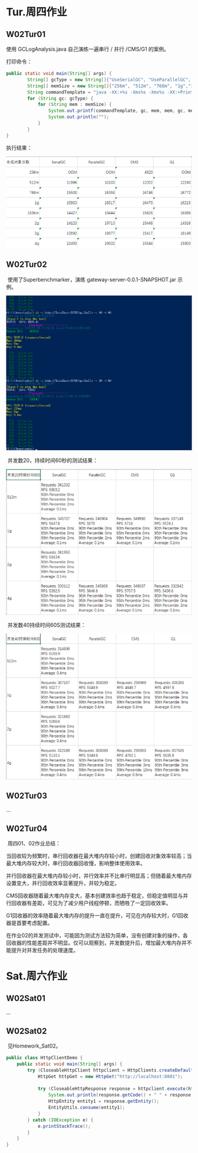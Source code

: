 # Tur.周四作业

## W02Tur01

使用 GCLogAnalysis.java 自己演练一遍串行 / 并行 /CMS/G1 的案例。

打印命令：

```java
public static void main(String[] args) {
		String[] gcType = new String[]{"UseSerialGC", "UseParallelGC", "UseConcMarkSweepGC", "UseG1GC"};
		String[] memSize = new String[]{"256m", "512m", "768m", "1g","1536m", "2g", "3g", "4g"};
		String commandTemplate = "java -XX:+%s -Xms%s -Xmx%s -XX:+PrintGCDateStamps -XX:+PrintGCDetails -Xloggc:./%s_%s_gclogs GCLogAnalysis";
		for (String gc: gcType) {
			for (String mem : memSize) {
				System.out.printf(commandTemplate, gc, mem, mem, gc, mem);
				System.out.println("");
			}
		}
}
```

执行结果：

![image-20201028004309305](homework_w02.assets/image-20201028004309305.png)



## W02Tur02

​	使用了Superbenchmarker，演练 gateway-server-0.0.1-SNAPSHOT.jar 示例。

![image-20201028232713112](homework_w02.assets/image-20201028232713112.png)

​		并发数20，持续时间60秒的测试结果：

![image-20201028232752799](homework_w02.assets/image-20201028232752799.png)

​		并发数40持续时间60S测试结果：

![image-20201028232742276](homework_w02.assets/image-20201028232742276.png)

## W02Tur03

...



## W02Tur04

​		周四01、02作业总结：

​		当回收较为频繁时，串行回收器在最大堆内存较小时，创建回收对象效率较高；当最大堆内存较大时，串行回收器回收慢，影响整体使用效率。

​		并行回收器在最大堆内存较小时，并行效率并不比串行明显高；但随着最大堆内存设置变大，并行回收效率显著提升，并较为稳定。

​		CMS回收器随着最大堆内存变大，基本创建效率也趋于稳定，但稳定值明显与并行回收器有差距，可见为了减少用户线程停顿，而牺牲了一定回收效率。

​		G1回收器的效率随着最大堆内存的提升一直在提升，可见在内存较大时，G1回收器是首要考虑配置。

​		在作业02的并发测试中，可能因为测试方法较为简单，没有创建对象的操作，各回收器的性能差距并不明显。仅可以观察到，并发数提升后，增加最大堆内存并不能提升对并发任务的处理速度。

# Sat.周六作业

## W02Sat01

...



## W02Sat02

​		见Homework_Sat02。

```java
public class HttpClientDemo {
	public static void main(String[] args) {
		try (CloseableHttpClient httpclient = HttpClients.createDefault()) {
			HttpGet httpGet = new HttpGet("http://localhost:8801");

			try (CloseableHttpResponse response = httpclient.execute(httpGet)) {
				System.out.println(response.getCode() + " " + response.getReasonPhrase());
				HttpEntity entity1 = response.getEntity();
				EntityUtils.consume(entity1);
			}
		} catch (IOException e) {
			e.printStackTrace();
		}
	}
}
```

